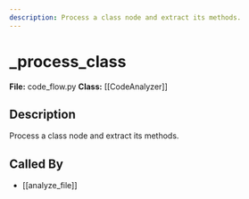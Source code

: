 ```yaml
---
description: Process a class node and extract its methods.
---
```


# _process_class

**File:** code_flow.py
**Class:** [[CodeAnalyzer]]

## Description

Process a class node and extract its methods.

## Called By

- [[analyze_file]]

